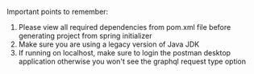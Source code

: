 Important points to remember:

1. Please view all required dependencies from pom.xml file before generating project from spring initializer
2. Make sure you are using a legacy version of Java JDK
3. If running on localhost, make sure to login the postman desktop application otherwise you won't see the graphql request type option
